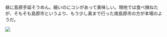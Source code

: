 昼に島原手延そうめん。細いのにコシがあって美味しい。現地では食べ損ねたが、そもそも島原市というより、もう少し奥まで行った南島原市の方が本場のようだ。

![](https://photos.old.apkas.net/medium/202411/20241127-131024.webp)
